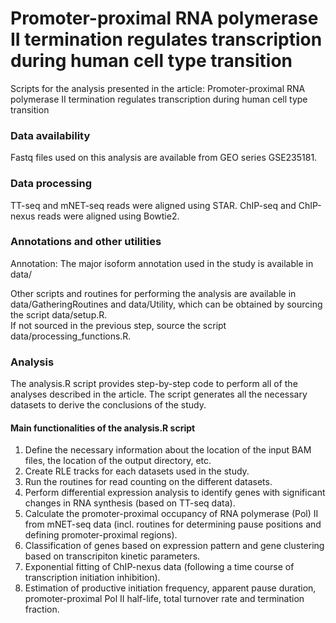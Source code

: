 # Promoter-proximal RNA polymerase II termination regulates transcription during human cell type transition
Scripts for the analysis presented in the article: Promoter-proximal RNA polymerase II termination regulates transcription during human cell type transition

### Data availability
Fastq files used on this analysis are available from GEO series GSE235181.

### Data processing

TT-seq and mNET-seq reads were aligned using STAR.
ChIP-seq and ChIP-nexus reads were aligned using Bowtie2.

### Annotations and other utilities

Annotation: The major isoform annotation used in the study is available in data/

Other scripts and routines for performing the analysis are available in data/GatheringRoutines and data/Utility, which can be obtained by sourcing the script data/setup.R.  
If not sourced in the previous step, source the script data/processing_functions.R.

### Analysis

The analysis.R script provides step-by-step code to perform all of the analyses described in the article. The script generates all the necessary datasets to derive the conclusions of the study.

#### Main functionalities of the analysis.R script

1. Define the necessary information about the location of the input BAM files, the location of the output directory, etc.
2. Create RLE tracks for each datasets used in the study.
3. Run the routines for read counting on the different datasets.
4. Perform differential expression analysis to identify genes with significant changes in RNA synthesis (based on TT-seq data).
5. Calculate the promoter-proximal occupancy of RNA polymerase (Pol) II from mNET-seq data (incl. routines for determining pause positions and defining promoter-proximal regions).
6. Classification of genes based on expression pattern and gene clustering based on transcripiton kinetic parameters.
7. Exponential fitting of ChIP-nexus data (following a time course of transcription initiation inhibition).
8. Estimation of productive initiation frequency, apparent pause duration, promoter-proximal Pol II half-life, total turnover rate and termination fraction.
  

